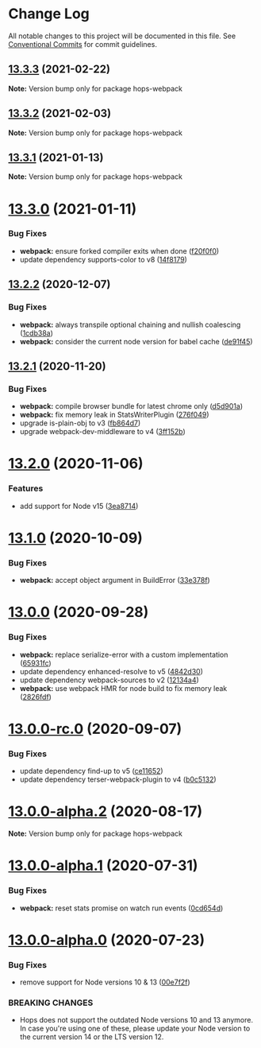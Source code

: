 # Change Log

All notable changes to this project will be documented in this file.
See [Conventional Commits](https://conventionalcommits.org) for commit guidelines.

## [13.3.3](https://github.com/xing/hops/compare/v13.3.2...v13.3.3) (2021-02-22)

**Note:** Version bump only for package hops-webpack





## [13.3.2](https://github.com/xing/hops/compare/v13.3.1...v13.3.2) (2021-02-03)

**Note:** Version bump only for package hops-webpack





## [13.3.1](https://github.com/xing/hops/compare/v13.3.0...v13.3.1) (2021-01-13)

**Note:** Version bump only for package hops-webpack





# [13.3.0](https://github.com/xing/hops/compare/v13.2.2...v13.3.0) (2021-01-11)


### Bug Fixes

* **webpack:** ensure forked compiler exits when done ([f20f0f0](https://github.com/xing/hops/commit/f20f0f0b0accade4e5973accbd3afc1bf33221fd))
* update dependency supports-color to v8 ([14f8179](https://github.com/xing/hops/commit/14f8179ad1982a4c1bd359e56acd194324f54c3e))





## [13.2.2](https://github.com/xing/hops/compare/v13.2.1...v13.2.2) (2020-12-07)


### Bug Fixes

* **webpack:** always transpile optional chaining and nullish coalescing ([1cdb38a](https://github.com/xing/hops/commit/1cdb38ad209404e038fcd17cb495f4008c9e8baa))
* **webpack:** consider the current node version for babel cache ([de91f45](https://github.com/xing/hops/commit/de91f454bae3b49f159ef053a7fcfaa35f200418))





## [13.2.1](https://github.com/xing/hops/compare/v13.2.0...v13.2.1) (2020-11-20)


### Bug Fixes

* **webpack:** compile browser bundle for latest chrome only ([d5d901a](https://github.com/xing/hops/commit/d5d901ab00e0cf92d5660a95ee65fb9cf44aa77d))
* **webpack:** fix memory leak in StatsWriterPlugin ([276f049](https://github.com/xing/hops/commit/276f0499315a9dc786ee7c50ae1f52d62ad49092))
* upgrade is-plain-obj to v3 ([fb864d7](https://github.com/xing/hops/commit/fb864d7ad007d135d033d46cc3ded7e78fd61f90))
* upgrade webpack-dev-middleware to v4 ([3ff152b](https://github.com/xing/hops/commit/3ff152b8ee91199017fae28059fa82d8f87b58bd))





# [13.2.0](https://github.com/xing/hops/compare/v13.1.0...v13.2.0) (2020-11-06)


### Features

* add support for Node v15 ([3ea8714](https://github.com/xing/hops/commit/3ea8714702960d0408cb6eae4bf336cb637eea9d))





# [13.1.0](https://github.com/xing/hops/compare/v13.0.0...v13.1.0) (2020-10-09)


### Bug Fixes

* **webpack:** accept object argument in BuildError ([33e378f](https://github.com/xing/hops/commit/33e378f7e1b4a65b816bafa8da0fd88caf563fdc))





# [13.0.0](https://github.com/xing/hops/compare/v13.0.0-rc.0...v13.0.0) (2020-09-28)


### Bug Fixes

* **webpack:** replace serialize-error with a custom implementation ([65931fc](https://github.com/xing/hops/commit/65931fcb319198b61f20baf07bfbd8d7d3d750dd))
* update dependency enhanced-resolve to v5 ([4842d30](https://github.com/xing/hops/commit/4842d307931699b3d5aef656a8b0900e038be768))
* update dependency webpack-sources to v2 ([12134a4](https://github.com/xing/hops/commit/12134a40aec57c8b2cbdedbbcfd15bd3883e224e))
* **webpack:** use webpack HMR for node build to fix memory leak ([2826fdf](https://github.com/xing/hops/commit/2826fdfa64084507fdd07be7a34cee66763ee73a))





# [13.0.0-rc.0](https://github.com/xing/hops/compare/v13.0.0-alpha.2...v13.0.0-rc.0) (2020-09-07)


### Bug Fixes

* update dependency find-up to v5 ([ce11652](https://github.com/xing/hops/commit/ce1165227b2a0782f6e945e0a1c8de8adb1a4ea9))
* update dependency terser-webpack-plugin to v4 ([b0c5132](https://github.com/xing/hops/commit/b0c51320984d42bce065718cf8626080a75928a4))





# [13.0.0-alpha.2](https://github.com/xing/hops/compare/v13.0.0-alpha.1...v13.0.0-alpha.2) (2020-08-17)

**Note:** Version bump only for package hops-webpack





# [13.0.0-alpha.1](https://github.com/xing/hops/compare/v13.0.0-alpha.0...v13.0.0-alpha.1) (2020-07-31)


### Bug Fixes

* **webpack:** reset stats promise on watch run events ([0cd654d](https://github.com/xing/hops/commit/0cd654d33c56f068fdf5412e6e45901312948b0d))





# [13.0.0-alpha.0](https://github.com/xing/hops/compare/v12.0.0-rc99...v13.0.0-alpha.0) (2020-07-23)


### Bug Fixes

* remove support for Node versions 10 & 13 ([00e7f2f](https://github.com/xing/hops/commit/00e7f2fb2ec92b859805b65bfeee697a78bf8147))


### BREAKING CHANGES

* Hops does not support the outdated Node versions 10
and 13 anymore. In case you're using one of these, please update your
Node version to the current version 14 or the LTS version 12.
